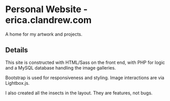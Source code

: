 # Personal Website - erica.clandrew.com

A home for my artwork and projects. 

## Details

This site is constructed with HTML/Sass on the front end, with PHP for logic and a MySQL database handling the image galleries.

Bootstrap is used for responsiveness and styling. Image interactions are via Lightbox.js.

I also created all the insects in the layout.  They are features, not bugs.  
